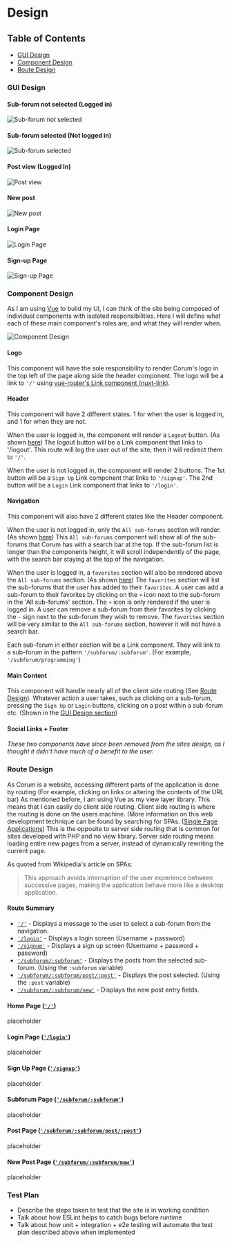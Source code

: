 # Design

## Table of Contents
- [GUI Design](#gui-design)
- [Component Design](#component-design)
- [Route Design](#route-design)

### GUI Design
#### Sub-forum not selected (Logged in)
![Sub-forum not selected](https://raw.githubusercontent.com/joealden/corum/master/docs/images/sub-forum-not-selected.jpg) 

#### Sub-forum selected (Not logged in)
![Sub-forum selected](https://raw.githubusercontent.com/joealden/corum/master/docs/images/sub-forum-selected.jpg)


#### Post view (Logged In)
![Post view](https://raw.githubusercontent.com/joealden/corum/master/docs/images/post-view.jpg)

#### New post
![New post](https://raw.githubusercontent.com/joealden/corum/master/docs/images/new-post.jpg)

#### Login Page
![Login Page](https://raw.githubusercontent.com/joealden/corum/master/docs/images/login.jpg)

#### Sign-up Page
![Sign-up Page](https://raw.githubusercontent.com/joealden/corum/master/docs/images/sign-up.jpg)

### Component Design
As I am using [Vue](http://vuejs.org) to build my UI, I can think of the site being composed of individual components with isolated responsibilities. 
Here I will define what each of these main component's roles are, and what they will render when.

![Component Design](https://raw.githubusercontent.com/joealden/corum/master/docs/images/component-design.jpg)

#### Logo
This component will have the sole responsibility to render Corum's logo in the top left of the page along side the header component. 
The logo will be a link to `'/'` using [vue-router's Link component (nuxt-link)](https://nuxtjs.org/api/components-nuxt-link).

#### Header
This component will have 2 different states. 
1 for when the user is logged in, and 1 for when they are not. 

When the user is logged in, the component will render a `Logout` button. (As shown [here](#new-post)) 
The logout button will be a Link component that links to '/logout'. 
This route will log the user out of the site, then it will redirect them to `'/'`.

When the user is not logged in, the component will render 2 buttons. The 1st button will be a `Sign Up` Link component that links to `'/signup'`. The 2nd button will be a `Login` Link component that links to `'/login'`.

#### Navigation
This component will also have 2 different states like the Header component.

When the user is not logged in, only the `All sub-forums` section will render. (As shown [here](#login-page)) 
This `All sub-forums` component will show all of the sub-forums that Corum has with a search bar at the top. 
If the sub-forum list is longer than the components height, it will scroll independently of the page, with the search bar staying at the top of the navigation.

When the user is logged in, a `favorites` section will also be rendered above the `All sub-forums` section.
(As shown [here](#new-post)) The `favorites` section will list the sub-forums that the user has added to their `favorites`.
A user can add a sub-forum to their favorites by clicking on the `+` icon next to the sub-forum in the 'All sub-forums' section.
The `+` icon is only rendered if the user is logged in. 
A user can remove a sub-forum from their favorites by clicking the `-` sign next to the sub-forum they wish to remove.
The `favorites` section will be very similar to the `All sub-forums` section, however it will not have a search bar.

Each sub-forum in either section will be a Link component.
They will link to a sub-forum in the pattern `'/subforum/:subforum'`. (For example, `'/subforum/programming'`) 

#### Main Content
This component will handle nearly all of the client side routing (See [Route Design](#route-design)).
Whatever action a user takes, such as clicking on a sub-forum, pressing the `Sign Up` or `Login` buttons, clicking on a post within a sub-forum etc. (Shown in the [GUI Design section](#gui-design))

#### Social Links + Footer
_These two components have since been removed from the sites design, as I thought it didn't have much of a benefit to the user._

### Route Design
As Corum is a website, accessing different parts of the application is done by routing (For example, clicking on links or altering the contents of the URL bar)
As mentioned before, I am using Vue as my view layer library.
This means that I can easily do client side routing.
Client side routing is where the routing is done on the users machine. (More information on this web development technique can be found by searching for SPAs. ([Single Page Applications](https://en.wikipedia.org/wiki/Single-page_application)) 
This is the opposite to server side routing that is common for sites developed with PHP and no view library.
Server side routing means loading entire new pages from a server, instead of dynamically rewriting the current page.

As quoted from Wikipedia's article on SPAs:
> This approach avoids interruption of the user experience between successive pages, making the application behave more like a desktop application.

#### Route Summary
- [`'/'`](#sub-forum-not-selected-logged-in) - Displays a message to the user to select a sub-forum from the navigation.
- [`'/login'`](#login-page) - Displays a login screen (Username + password)
- [`'/signup'`](#sign-up-page) - Displays a sign up screen (Username + password + password)
- [`'/subforum/:subforum'`](#sub-forum-selected-not-logged-in) - Displays the posts from the selected sub-forum. (Using the `:subforum` variable)
- [`'/subforum/:subforum/post/:post'`](#post-view-logged-in) - Displays the post selected. (Using the `:post` variable)
- [`'/subforum/:subforum/new'`](#new-post) - Displays the new post entry fields.

#### Home Page ([`'/'`](#sub-forum-not-selected-logged-in))
placeholder

#### Login Page ([`'/login'`](#login-page))
placeholder

#### Sign Up Page ([`'/signup'`](#sign-up-page))
placeholder

#### Subforum Page ([`'/subforum/:subforum'`](#sub-forum-selected-not-logged-in))
placeholder

#### Post Page ([`'/subforum/:subforum/post/:post'`](#post-view-logged-in))
placeholder

#### New Post Page ([`'/subforum/:subforum/new'`](#new-post))
placeholder

### Test Plan
- Describe the steps taken to test that the site is in working condition
- Talk about how ESLint helps to catch bugs before runtime
- Talk about how unit + integration + e2e testing will automate the test plan described above when implemented
